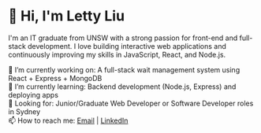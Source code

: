 # 👋 Hi, I'm Letty Liu

I'm an IT graduate from UNSW with a strong passion for front-end and full-stack development. I love building interactive web applications and continuously improving my skills in JavaScript, React, and Node.js.

🔭 I’m currently working on: A full-stack wait management system using React + Express + MongoDB  
🌱 I’m currently learning: Backend development (Node.js, Express) and deploying apps  
💼 Looking for: Junior/Graduate Web Developer or Software Developer roles in Sydney  
📫 How to reach me: [Email](mailto:lxt9807@gmail.com) | [LinkedIn](https://www.linkedin.com/in/xingtong-letty-liu-0a2a33258/)  
